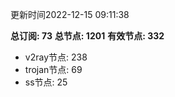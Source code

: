 更新时间2022-12-15 09:11:38

**总订阅: 73**
**总节点: 1201**
**有效节点: 332**
- v2ray节点: 238
- trojan节点: 69
- ss节点: 25
